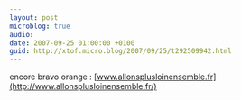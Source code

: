 ```yaml
---
layout: post
microblog: true
audio: 
date: 2007-09-25 01:00:00 +0100
guid: http://xtof.micro.blog/2007/09/25/t292509942.html
---
```

encore bravo orange : [www.allonsplusloinensemble.fr](http://www.allonsplusloinensemble.fr/)
